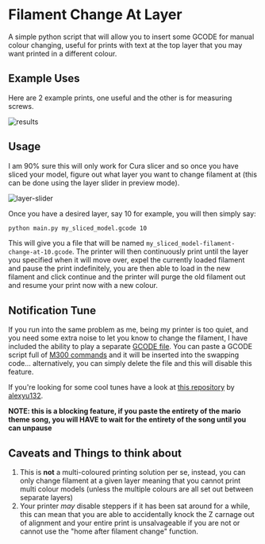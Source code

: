 # Filament Change At Layer
A simple python script that will allow you to insert some GCODE for manual colour changing, useful for prints with text at the top layer that you may want printed in a different colour.

## Example Uses
Here are 2 example prints, one useful and the other is for measuring screws.

![results](https://i.ibb.co/3Y5qzGR/IMG20230417162638.jpg)

## Usage
I am 90% sure this will only work for Cura slicer and so once you have sliced your model, figure out what layer you want to change filament at (this can be done using the layer slider in preview mode).

![layer-slider](https://i.ibb.co/wKjpR2K/image.png)

Once you have a desired layer, say 10 for example, you will then simply say:
```bash
python main.py my_sliced_model.gcode 10
```
This will give you a file that will be named `my_sliced_model-filament-change-at-10.gcode`. The printer will then continuously print until the layer you specified when it will move over, expel the currently loaded filament and pause the print indefinitely, you are then able to load in the new filament and click continue and the printer will purge the old filament out and resume your print now with a new colour.

## Notification Tune
If you run into the same problem as me, being my printer is too quiet, and you need some extra noise to let you know to change the filament, I have included the ability to play a separate [GCODE file](/notif_bleep.gcode). You can paste a GCODE script full of [M300 commands](https://marlinfw.org/docs/gcode/M300.html) and it will be inserted into the swapping code... alternatively, you can simply delete the file and this will disable this feature.

If you're looking for some cool tunes have a look at [this repository](https://github.com/alexyu132/midi-m300) by [alexyu132](https://github.com/alexyu132).

**NOTE: this is a blocking feature, if you paste the entirety of the mario theme song, you will HAVE to wait for the entirety of the song until you can unpause**

## Caveats and Things to think about
1. This is **not** a multi-coloured printing solution per se, instead, you can only change filament at a given layer meaning that you cannot print multi colour models (unless the multiple colours are all set out between separate layers)
2. Your printer *may* disable steppers if it has been sat around for a while, this can mean that you are able to accidentally knock the Z carnage out of alignment and your entire print is unsalvageable if you are not or cannot use the "home after filament change" function.


